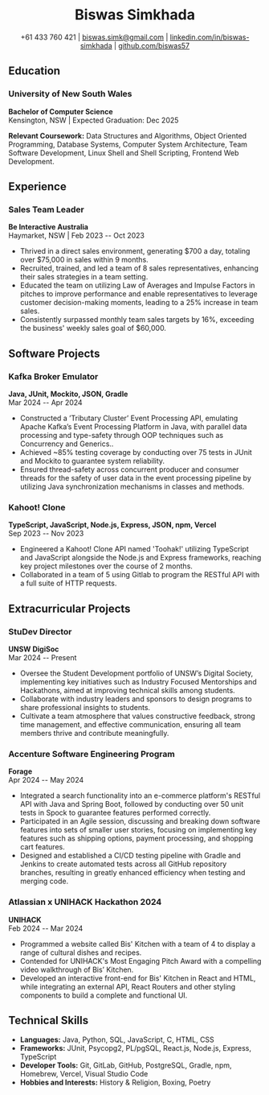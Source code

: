 <div align="center">

# Biswas Simkhada

+61 433 760 421 | [biswas.simk@gmail.com](mailto:biswas.simk@gmail.com) | [linkedin.com/in/biswas-simkhada](https://linkedin.com/in/biswas-simkhada) | [github.com/biswas57](https://github.com/biswas57)

</div>

## Education

### University of New South Wales
**Bachelor of Computer Science**  
Kensington, NSW | Expected Graduation: Dec 2025

**Relevant Coursework:** Data Structures and Algorithms, Object Oriented Programming, Database Systems, Computer System Architecture, Team Software Development, Linux Shell and Shell Scripting, Frontend Web Development.

## Experience

### Sales Team Leader
**Be Interactive Australia**  
Haymarket, NSW | Feb 2023 -- Oct 2023

- Thrived in a direct sales environment, generating \$700 a day, totaling over \$75,000 in sales within 9 months.
- Recruited, trained, and led a team of 8 sales representatives, enhancing their sales strategies in a team setting.
- Educated the team on utilizing Law of Averages and Impulse Factors in pitches to improve performance and enable representatives to leverage customer decision-making moments, leading to a 25% increase in team sales.
- Consistently surpassed monthly team sales targets by 16%, exceeding the business' weekly sales goal of \$60,000.

## Software Projects

### Kafka Broker Emulator
**Java, JUnit, Mockito, JSON, Gradle**  
Mar 2024 -- Apr 2024

- Constructed a ’Tributary Cluster’ Event Processing API, emulating Apache Kafka’s Event Processing Platform in Java, with parallel data processing and type-safety through OOP techniques such as Concurrency and Generics..
- Achieved ~85% testing coverage by conducting over 75 tests in JUnit and Mockito to guarantee system reliability.
- Ensured thread-safety across concurrent producer and consumer threads for the safety of user data in the event processing pipeline by utilizing Java synchronization mechanisms in classes and methods.

### Kahoot! Clone
**TypeScript, JavaScript, Node.js, Express, JSON, npm, Vercel**  
Sep 2023 -- Nov 2023

- Engineered a Kahoot! Clone API named 'Toohak!' utilizing TypeScript and JavaScript alongside the Node.js and Express frameworks, reaching key project milestones over the course of 2 months.
- Collaborated in a team of 5 using Gitlab to program the RESTful API with a full suite of HTTP requests.

## Extracurricular Projects

### StuDev Director
**UNSW DigiSoc**  
Mar 2024 -- Present

- Oversee the Student Development portfolio of UNSW’s Digital Society, implementing key initiatives such as Industry Focused Mentorships and Hackathons, aimed at improving technical skills among students.
- Collaborate with industry leaders and sponsors to design programs to share professional insights to students.
- Cultivate a team atmosphere that values constructive feedback, strong time management, and effective communication, ensuring all team members thrive and contribute meaningfully.

### Accenture Software Engineering Program
**Forage**  
Apr 2024 -- May 2024

- Integrated a search functionality into an e-commerce platform's RESTful API with Java and Spring Boot, followed by conducting over 50 unit tests in Spock to guarantee features performed correctly.
- Participated in an Agile session, discussing and breaking down software features into sets of smaller user stories, focusing on implementing key features such as shipping options, payment processing, and shopping cart features.
- Designed and established a CI/CD testing pipeline with Gradle and Jenkins to create automated tests across all GitHub repository branches, resulting in greatly enhanced efficiency when testing and merging code.

### Atlassian x UNIHACK Hackathon 2024
**UNIHACK**  
Feb 2024 -- Mar 2024

- Programmed a website called Bis' Kitchen with a team of 4 to display a range of cultural dishes and recipes.
- Contended for UNIHACK's Most Engaging Pitch Award with a compelling video walkthrough of Bis’ Kitchen.
- Developed an interactive front-end for Bis' Kitchen in React and HTML, while integrating an external API, React Routers and other styling components to build a complete and functional UI.

## Technical Skills

- **Languages:** Java, Python, SQL, JavaScript, C, HTML, CSS
- **Frameworks:** JUnit, Psycopg2, PL/pgSQL, React.js, Node.js, Express, TypeScript
- **Developer Tools:** Git, GitLab, GitHub, PostgreSQL, Gradle, npm, Homebrew, Vercel, Visual Studio Code
- **Hobbies and Interests:** History & Religion, Boxing, Poetry
